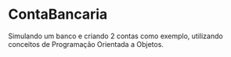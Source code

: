 # ContaBancaria
Simulando um banco e criando 2 contas como exemplo, utilizando conceitos de Programação Orientada a Objetos.
